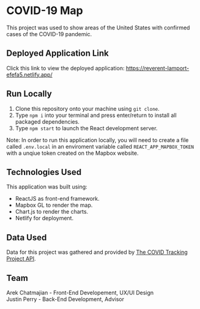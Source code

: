 # COVID-19 Map

This project was used to show areas of the United States with confirmed cases of the COVID-19 pandemic. 

## Deployed Application Link

Click this link to view the deployed application: https://reverent-lamport-efefa5.netlify.app/

## Run Locally

1. Clone this repository onto your machine using `git clone`.
2. Type `npm i` into your terminal and press enter/return to install all packaged dependencies.
3. Type `npm start` to launch the React development server.

Note: In order to run this application locally, you will need to create a file called `.env.local` in an enviroment variable called `REACT_APP_MAPBOX_TOKEN` with a unqiue token created on the Mapbox website.

## Technologies Used

This application was built using: 
- ReactJS as front-end framework.
- Mapbox GL to render the map.
- Chart.js to render the charts.
- Netlify for deployment.

## Data Used

Data for this project was gathered and provided by [The COVID Tracking Project API](https://covidtracking.com/data/api).

## Team

Arek Chatmajian - Front-End Developement, UX/UI Design  
Justin Perry - Back-End Development, Advisor
